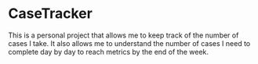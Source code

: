 # CaseTracker
This is a personal project that allows me to keep track of the number of cases I take. It also allows me to understand the number of cases I need to complete day by day to reach metrics by the end of the week.
